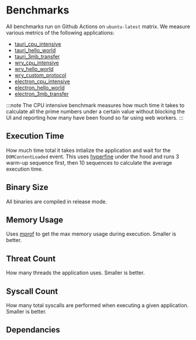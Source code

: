 # Benchmarks

All benchmarks run on Github Actions on `ubuntu-latest` matrix. We measure various metrics of the following applications:

- [tauri_cpu_intensive](https://github.com/tauri-apps/tauri/tree/dev/tooling/bench/tests/cpu_intensive)
- [tauri_hello_world](https://github.com/tauri-apps/tauri/tree/dev/tooling/bench/tests/helloworld)
- [tauri_3mb_transfer](https://github.com/tauri-apps/tauri/tree/dev/tooling/bench/tests/files_transfer)
- [wry_cpu_intensive](https://github.com/tauri-apps/wry/tree/dev/bench/tests/src/cpu_intensive.rs)
- [wry_hello_world](https://github.com/tauri-apps/wry/tree/dev/bench/tests/src/hello_world.rs)
- [wry_custom_protocol](https://github.com/tauri-apps/wry/tree/dev/bench/tests/src/custom_protocol.rs)
- [electron_cpu_intensive](https://github.com/tauri-apps/benchmark_electron/tree/dev/apps/cpu_intensive)
- [electron_hello_world](https://github.com/tauri-apps/benchmark_electron/tree/dev/apps/hello_world)
- [electron_3mb_transfer](https://github.com/tauri-apps/benchmark_electron/tree/dev/apps/file_transfer)

:::note
The CPU intensive benchmark measures how much time it takes to calculate all the prime numbers under a certain value without blocking the UI and reporting how many have been found so far using web workers.
:::

## Execution Time

How much time total it takes intialize the application and wait for the `DOMContentLoaded` event. This uses [hyperfine](https://github.com/sharkdp/hyperfine) under the hood and runs 3 warm-up sequence first, then 10 sequences to calculate the average execution time.

## Binary Size

All binaries are compiled in release mode.

## Memory Usage

Uses [mprof](https://pypi.org/project/memory-profiler/) to get the max memory usage during execution. Smaller is better.

## Threat Count

How many threads the application uses. Smaller is better.

## Syscall Count

How many total syscalls are performed when executing a given application. Smaller is better.

## Dependancies
